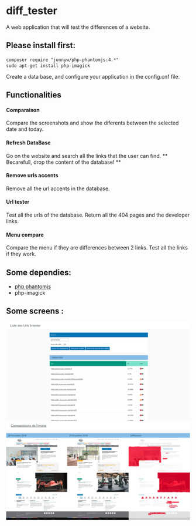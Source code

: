 # diff_tester
A web application that will test the differences of a website.


## Please install first:
```
composer require "jonnyw/php-phantomjs:4.*"
sudo apt-get install php-imagick
```
Create a data base, and configure your application in the config.cnf file.

## Functionalities ##
#### Comparaison ####
Compare the screenshots and show the diferents between the selected date and today.

#### Refresh DataBase ####
Go on the website and search all the links that the user can find.
** Becarefull, drop the content of the database! **

#### Remove urls accents ####
Remove all the url accents in the database.

#### Url tester ####
Test all the urls of the database. Return all the 404 pages and the developer links.

#### Menu compare ####
Compare the menu if they are differences between 2 links. Test all the links if they work.

## Some dependies:
- [php phantomjs](http://jonnnnyw.github.io/php-phantomjs/)
- php-imagick

## Some screens :
![Screen of diff_tester](AppPictures/1.png?raw=true "list of difs")
![Screen of diff_tester](AppPictures/2.png?raw=true "show difs")
